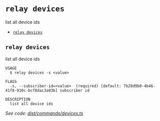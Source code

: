 `relay devices`
===============

list all device ids

* [`relay devices`](#relay-devices)

## `relay devices`

list all device ids

```
USAGE
  $ relay devices -s <value>

FLAGS
  -s, --subscriber-id=<value>  (required) [default: 7b28d9b0-4b46-41f8-910c-bcf8dac3a03b] subscriber id

DESCRIPTION
  list all device ids
```

_See code: [dist/commands/devices.ts](https://github.com/relaypro/relay-cli/blob/v1.2.3/dist/commands/devices.ts)_
